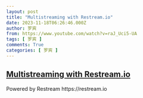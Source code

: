 ```yaml
---
layout: post
title: "Multistreaming with Restream.io"
date: 2023-11-18T06:26:46.000Z
author: 罗宾
from: https://www.youtube.com/watch?v=raJ_Uci5-UA
tags: [ 罗宾 ]
comments: True
categories: [ 罗宾 ]
---
```

<!--1700288806000-->
[Multistreaming with Restream.io](https://www.youtube.com/watch?v=raJ_Uci5-UA)
------

<div>
Powered by Restream https://restream.io
</div>
